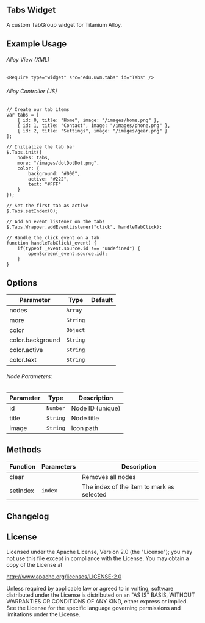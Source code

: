 Tabs Widget
-------------------
A custom TabGroup widget for Titanium Alloy.

Example Usage
-------------

###### Alloy View (XML)

	<Require type="widget" src="edu.uwm.tabs" id="Tabs" />

###### Alloy Controller (JS)

	// Create our tab items
	var tabs = [
		{ id: 0, title: "Home", image: "/images/home.png" },
		{ id: 1, title: "Contact", image: "/images/phone.png" },
		{ id: 2, title: "Settings", image: "/images/gear.png" }
	];

	// Initialize the tab bar
	$.Tabs.init({
		nodes: tabs,
		more: "/images/dotDotDot.png",
		color: {
			background: "#000",
			active: "#222",
			text: "#FFF"
		}
	});

	// Set the first tab as active
	$.Tabs.setIndex(0);

	// Add an event listener on the tabs
	$.Tabs.Wrapper.addEventListener("click", handleTabClick);

	// Handle the click event on a tab
	function handleTabClick(_event) {
		if(typeof _event.source.id !== "undefined") {
			openScreen(_event.source.id);
		}
	}

Options
-------
Parameter        | Type     | Default |
-----------------|----------|---------|
nodes            | `Array`  |         |
more             | `String` |         |
color            | `Object` |         |
color.background | `String` |         |
color.active     | `String` |         |
color.text       | `String` |         |

###### Node Parameters:

Parameter | Type     | Description      |
----------|----------|------------------|
id        | `Number` | Node ID (unique) |
title     | `String` | Node title       |
image     | `String` | Icon path        |

Methods
-------
Function | Parameters | Description                               |
---------|------------|-------------------------------------------|
clear    |            | Removes all nodes                         |
setIndex | `index`    | The index of the item to mark as selected |

Changelog
---------


License
-------

Licensed under the Apache License, Version 2.0 (the "License");
you may not use this file except in compliance with the License.
You may obtain a copy of the License at

   http://www.apache.org/licenses/LICENSE-2.0

Unless required by applicable law or agreed to in writing, software
distributed under the License is distributed on an "AS IS" BASIS,
WITHOUT WARRANTIES OR CONDITIONS OF ANY KIND, either express or implied.
See the License for the specific language governing permissions and
limitations under the License.
